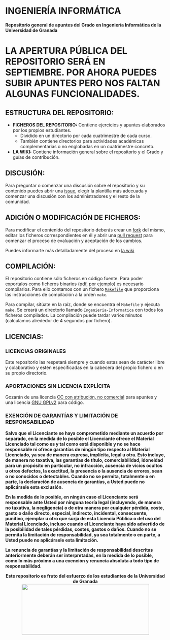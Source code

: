 # INGENIERÍA INFORMÁTICA

**Repositorio general de apuntes del Grado en Ingeniería Informática de la Universidad de Granada**

# LA APERTURA PÚBLICA DEL REPOSITORIO SERÁ EN SEPTIEMBRE. POR AHORA PUEDES SUBIR APUNTES PERO NOS FALTAN ALGUNAS FUNCIONALIDADES.

## ESTRUCTURA DEL REPOSITORIO:

- **FICHEROS DEL REPOSITORIO:** Contiene ejercicios y apuntes elaborados por los propios estudiantes.
  - Dividido en un directorio por cada cuatrimestre de cada curso.
  - También contiene directorios para actividades académicas complementarias o no englobadas en un cuatrimestre concreto.
- **LA [WIKI](https://github.com/DEIIT/Ingenieria-Informatica/wiki):** Contiene información general sobre el repositorio y el Grado y guías de contribución.

## DISCUSIÓN:

Para preguntar o comenzar una discusión sobre el repositorio y su contenido puedes abrir una [issue](https://github.com/DEIIT/Ingenieria-Informatica/issues), elegir la plantilla más adecuada y comenzar una discusión con los administradores y el resto de la comunidad.

## ADICIÓN O MODIFICACIÓN DE FICHEROS:

Para modificar el contenido del repositorio deberás crear un [fork](https://help.github.com/en/articles/fork-a-repo) del mismo, editar los ficheros correspondientes en él y abrir una [pull request](https://help.github.com/en/articles/about-pull-requests) para comenzar el proceso de evaluación y aceptación de los cambios.

Puedes informarte más detalladamente del proceso en [la wiki](https://github.com/DEIIT/Ingenieria-Informatica/wiki/C%C3%B3mo-contribuir)

## COMPILACIÓN:

El repositorio contiene sólo ficheros en código fuente. Para poder exportalos como ficheros binarios (pdf, por ejemplo) es necesario compilarlos. Para ello contamos con un fichero [`Makefile`](https://github.com/DEIIT/Ingenieria-Informatica/blob/master/Makefile) que proporciona las instrucciones de compilación a la orden `make`.

Para compilar, sitúate en la raíz, donde se encuentra el `Makefile` y ejecuta `make`. Se creará un directorio llamado `Ingenieria-Informatica` con todos los ficheros compilados. La compilación puede tardar varios minutos (calculamos alrededor de 4 segundos por fichero).

## LICENCIAS:

### LICENCIAS ORIGINALES

Este repositorio las respetará siempre y cuando estas sean de carácter libre y colaborativo y estén especificadas en la cabecera del propio fichero o en su propio directorio.

### APORTACIONES SIN LICENCIA EXPLÍCITA

Gozarán de una licencia [CC con atribución, no comercial](https://github.com/DEIIT/Ingenieria-Informatica/blob/master/LICENSE.CC) para apuntes y una licencia [GNU GPLv2](https://github.com/DEIIT/Ingenieria-Informatica/blob/master/LICENSE.GPL2) para código.

### EXENCIÓN DE GARANTÍAS Y LIMITACIÓN DE RESPONSABILIDAD

**Salvo que el Licenciante se haya comprometido mediante un acuerdo por separado, en la medida de lo posible el Licenciante ofrece el Material Licenciado tal como es y tal como está disponible y no se hace responsable ni ofrece garantías de ningún tipo respecto al Material Licenciado, ya sea de manera expresa, implícita, legal u otra. Esto incluye, de manera no taxativa, las garantías de título, comerciabilidad, idoneidad para un propósito en particular, no infracción, ausencia de vicios ocultos u otros defectos, la exactitud, la presencia o la ausencia de errores, sean o no conocidos o detectables. Cuando no se permita, totalmente o en parte, la declaración de ausencia de garantías, a Usted puede no aplicársele esta exclusión.**

**En la medida de lo posible, en ningún caso el Licenciante será responsable ante Usted por ninguna teoría legal (incluyendo, de manera no taxativa, la negligencia) o de otra manera por cualquier pérdida, coste, gasto o daño directo, especial, indirecto, incidental, consecuente, punitivo, ejemplar u otro que surja de esta Licencia Pública o del uso del Material Licenciado, incluso cuando el Licenciante haya sido advertido de la posibilidad de tales pérdidas, costes, gastos o daños. Cuando no se permita la limitación de responsabilidad, ya sea totalmente o en parte, a Usted puede no aplicársele esta limitación.**

**La renuncia de garantías y la limitación de responsabilidad descritas anteriormente deberán ser interpretadas, en la medida de lo posible, como lo más próximo a una exención y renuncia absoluta a todo tipo de responsabilidad.**

<p align="center">
   <b>Este repositorio es fruto del esfuerzo de los estudiantes de la Universidad de Granada</b></br>
   <a href="http://deiit.ugr.es/"><img width="401" height="160" src="https://deiit.ugr.es/img/logo-DEIIT.png"> </a>
</p>
